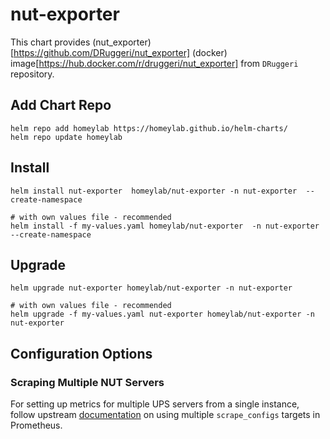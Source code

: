 # nut-exporter
This chart provides (nut_exporter)[https://github.com/DRuggeri/nut_exporter] (docker) image[https://hub.docker.com/r/druggeri/nut_exporter] from `DRuggeri` repository. 

## Add Chart Repo
```
helm repo add homeylab https://homeylab.github.io/helm-charts/
helm repo update homeylab
```

## Install
```
helm install nut-exporter  homeylab/nut-exporter -n nut-exporter  --create-namespace

# with own values file - recommended
helm install -f my-values.yaml homeylab/nut-exporter  -n nut-exporter  --create-namespace
```

## Upgrade
```
helm upgrade nut-exporter homeylab/nut-exporter -n nut-exporter

# with own values file - recommended
helm upgrade -f my-values.yaml nut-exporter homeylab/nut-exporter -n nut-exporter
```

## Configuration Options


### Scraping Multiple NUT Servers
For setting up metrics for multiple UPS servers from a single instance, follow upstream [documentation](https://github.com/DRuggeri/nut_exporter#example-prometheus-scrape-configurations) on using multiple `scrape_configs` targets in Prometheus.
